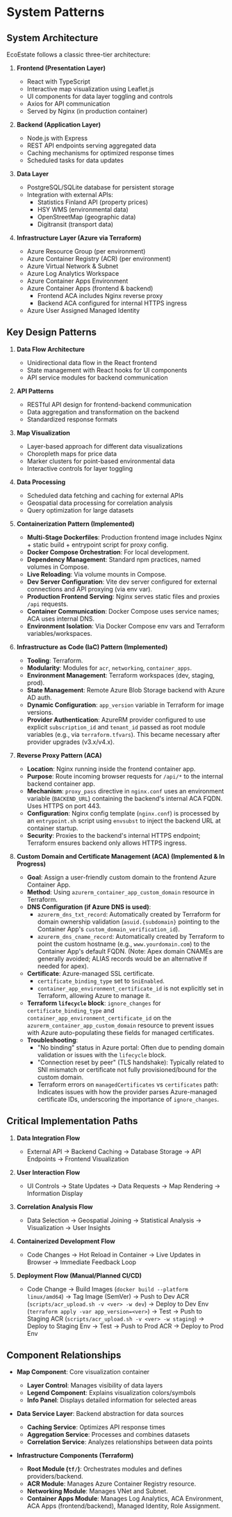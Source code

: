 # System Patterns

## System Architecture

EcoEstate follows a classic three-tier architecture:

1. **Frontend (Presentation Layer)**
   - React with TypeScript
   - Interactive map visualization using Leaflet.js
   - UI components for data layer toggling and controls
   - Axios for API communication
   - Served by Nginx (in production container)

2. **Backend (Application Layer)**
   - Node.js with Express
   - REST API endpoints serving aggregated data
   - Caching mechanisms for optimized response times
   - Scheduled tasks for data updates

3. **Data Layer**
   - PostgreSQL/SQLite database for persistent storage
   - Integration with external APIs:
     - Statistics Finland API (property prices)
     - HSY WMS (environmental data)
     - OpenStreetMap (geographic data)
     - Digitransit (transport data)

4. **Infrastructure Layer (Azure via Terraform)**
   - Azure Resource Group (per environment)
   - Azure Container Registry (ACR) (per environment)
   - Azure Virtual Network & Subnet
   - Azure Log Analytics Workspace
   - Azure Container Apps Environment
   - Azure Container Apps (frontend & backend)
     - Frontend ACA includes Nginx reverse proxy
     - Backend ACA configured for internal HTTPS ingress
   - Azure User Assigned Managed Identity

## Key Design Patterns

1. **Data Flow Architecture**
   - Unidirectional data flow in the React frontend
   - State management with React hooks for UI components
   - API service modules for backend communication

2. **API Patterns**
   - RESTful API design for frontend-backend communication
   - Data aggregation and transformation on the backend
   - Standardized response formats

3. **Map Visualization**
   - Layer-based approach for different data visualizations
   - Choropleth maps for price data
   - Marker clusters for point-based environmental data
   - Interactive controls for layer toggling

4. **Data Processing**
   - Scheduled data fetching and caching for external APIs
   - Geospatial data processing for correlation analysis
   - Query optimization for large datasets

5. **Containerization Pattern (Implemented)**
   - **Multi-Stage Dockerfiles**: Production frontend image includes Nginx + static build + entrypoint script for proxy config.
   - **Docker Compose Orchestration**: For local development.
   - **Dependency Management**: Standard npm practices, named volumes in Compose.
   - **Live Reloading**: Via volume mounts in Compose.
   - **Dev Server Configuration**: Vite dev server configured for external connections and API proxying (via env var).
   - **Production Frontend Serving**: Nginx serves static files and proxies `/api` requests.
   - **Container Communication**: Docker Compose uses service names; ACA uses internal DNS.
   - **Environment Isolation**: Via Docker Compose env vars and Terraform variables/workspaces.

6. **Infrastructure as Code (IaC) Pattern (Implemented)**
   - **Tooling**: Terraform.
   - **Modularity**: Modules for `acr`, `networking`, `container_apps`.
   - **Environment Management**: Terraform workspaces (dev, staging, prod).
   - **State Management**: Remote Azure Blob Storage backend with Azure AD auth.
   - **Dynamic Configuration**: `app_version` variable in Terraform for image versions.
   - **Provider Authentication**: AzureRM provider configured to use explicit `subscription_id` and `tenant_id` passed as root module variables (e.g., via `terraform.tfvars`). This became necessary after provider upgrades (v3.x/v4.x).

7. **Reverse Proxy Pattern (ACA)**
   - **Location**: Nginx running inside the frontend container app.
   - **Purpose**: Route incoming browser requests for `/api/*` to the internal backend container app.
   - **Mechanism**: `proxy_pass` directive in `nginx.conf` uses an environment variable (`BACKEND_URL`) containing the backend's internal ACA FQDN. Uses HTTPS on port 443.
   - **Configuration**: Nginx config template (`nginx.conf`) is processed by an `entrypoint.sh` script using `envsubst` to inject the backend URL at container startup.
   - **Security**: Proxies to the backend's internal HTTPS endpoint; Terraform ensures backend only allows HTTPS ingress.

8. **Custom Domain and Certificate Management (ACA) (Implemented & In Progress)**
   - **Goal**: Assign a user-friendly custom domain to the frontend Azure Container App.
   - **Method**: Using `azurerm_container_app_custom_domain` resource in Terraform.
   - **DNS Configuration (if Azure DNS is used)**:
     - `azurerm_dns_txt_record`: Automatically created by Terraform for domain ownership validation (`asuid.{subdomain}` pointing to the Container App's `custom_domain_verification_id`).
     - `azurerm_dns_cname_record`: Automatically created by Terraform to point the custom hostname (e.g., `www.yourdomain.com`) to the Container App's default FQDN. (Note: Apex domain CNAMEs are generally avoided; ALIAS records would be an alternative if needed for apex).
   - **Certificate**: Azure-managed SSL certificate.
     - `certificate_binding_type` set to `SniEnabled`.
     - `container_app_environment_certificate_id` is not explicitly set in Terraform, allowing Azure to manage it.
   - **Terraform `lifecycle` block**: `ignore_changes` for `certificate_binding_type` and `container_app_environment_certificate_id` on the `azurerm_container_app_custom_domain` resource to prevent issues with Azure auto-populating these fields for managed certificates.
   - **Troubleshooting**:
     - "No binding" status in Azure portal: Often due to pending domain validation or issues with the `lifecycle` block.
     - "Connection reset by peer" (TLS handshake): Typically related to SNI mismatch or certificate not fully provisioned/bound for the custom domain.
     - Terraform errors on `managedCertificates` vs `certificates` path: Indicates issues with how the provider parses Azure-managed certificate IDs, underscoring the importance of `ignore_changes`.

## Critical Implementation Paths

1. **Data Integration Flow**
   - External API → Backend Caching → Database Storage → API Endpoints → Frontend Visualization

2. **User Interaction Flow**
   - UI Controls → State Updates → Data Requests → Map Rendering → Information Display

3. **Correlation Analysis Flow**
   - Data Selection → Geospatial Joining → Statistical Analysis → Visualization → User Insights

4. **Containerized Development Flow**
   - Code Changes → Hot Reload in Container → Live Updates in Browser → Immediate Feedback Loop

5. **Deployment Flow (Manual/Planned CI/CD)**
   - Code Change → Build Images (`docker build --platform linux/amd64`) → Tag Image (SemVer) → Push to Dev ACR (`scripts/acr_upload.sh -v <ver> -w dev`) → Deploy to Dev Env (`terraform apply -var app_version=<ver>`) → Test → Push to Staging ACR (`scripts/acr_upload.sh -v <ver> -w staging`) → Deploy to Staging Env → Test → Push to Prod ACR → Deploy to Prod Env

## Component Relationships

- **Map Component**: Core visualization container
  - **Layer Control**: Manages visibility of data layers
  - **Legend Component**: Explains visualization colors/symbols
  - **Info Panel**: Displays detailed information for selected areas

- **Data Service Layer**: Backend abstraction for data sources
  - **Caching Service**: Optimizes API response times
  - **Aggregation Service**: Processes and combines datasets
  - **Correlation Service**: Analyzes relationships between data points

- **Infrastructure Components (Terraform)**
  - **Root Module (`tf/`)**: Orchestrates modules and defines providers/backend.
  - **ACR Module**: Manages Azure Container Registry resource.
  - **Networking Module**: Manages VNet and Subnet.
  - **Container Apps Module**: Manages Log Analytics, ACA Environment, ACA Apps (frontend/backend), Managed Identity, Role Assignment.
